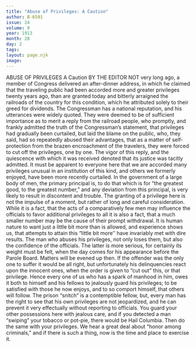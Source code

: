 ```yaml
---
title: "Abuse of Privileges: A Caution"
author: B-6591
issue: 24
volume: 9
year: 1913
month: 28
day: 2
tags:
layout: page.njk
image:
---
```

ABUSE OF PRIVILEGES    A Caution    BY THE EDITOR    NOT very long ago, a member of Congress delivered an after-dinner address, in which he claimed that the traveling public had been accorded more and greater privileges twenty years ago, than are granted today and bitterly arraigned the railroads of the country for this condition, which he attributed solely to their greed for dividends.    The Congressman has a national reputation, and his utterances were widely quoted. They were deemed to be of sufficient importance as to merit a reply from the railroad people, who promptly, and frankly admitted the truth of the Congressman’s statement, that privileges had gradually been curtailed, but laid the blame on the public, who, they said, had so repeatedly abused their advantages, that as a matter of self-protection from the brazen encroachment of the travelers, they were forced to cut off the privileges, one by one.    The vigor of this reply, and the quiescence with which it was received denoted that its justice was tacitly admitted.    It must be apparent to everyone here that we are accorded many privileges unusual in an institution of this kind, and others we formerly enjoyed, have been more recently curtailed. In the government of a large body of men, the primary principal is, to do that which is for “the greatest good, to the greatest number,” and any deviation from this principal, is very likely to result in discontent and trouble. The granting of a privilege here is not the impulse of a moment, but rather of long and careful consideration.    While it is a fact, that the acts of a comparatively few men may influence the officials to favor additional privileges to all it is also a fact, that a much smaller number may be the cause of their prompt withdrawal. It is human nature to want just a little bit more than is allowed, and experience shows us, that attempts to attain this “little bit more’’ have invariably met with dire results. The man who abuses his privileges, not only loses them, but also the confidence of the officials. The latter is more serious, for certainly its weight must be felt, when the day comes for his appearance before the Parole Board. Matters will be evened up then. If the offender was the only one to suffer it would be all right, but unfortunately his delinquencies react upon the innocent ones, when the order is given to “cut out” this, or that privilege. Hence every one of us who has a spark of manhood in him, owes it both to himself and his fellows to jealously guard his privileges; to be satisfied with those he now enjoys, and to so comport himself, that others will follow. The prison “snitch” is a contemptible fellow, but, every man has the right to see that his own privileges are not jeopardized, and he can prevent it very effectually without reporting to officials. You guard your other possessions here with jealous care, and if you detected a man “swiping” your tobacco or pot-pie, there would be Hail Columbia. Then do the same with your privileges.    We hear a great deal about “honor among criminals,” and if there is such a thing, now is the time and place to exercise it.    




